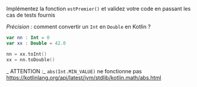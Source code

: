 Implémentez la fonction `estPremier()` et validez votre code en passant les cas de tests fournis

_Précision :_ comment convertir un `Int` en `Double` en Kotlin ?

```Kotlin
var nn : Int = 0
var xx : Double = 42.0

nn = xx.toInt()
xx = nn.toDouble()
```

_ ATTENTION :_ `abs(Int.MIN_VALUE)` ne fonctionne pas 
https://kotlinlang.org/api/latest/jvm/stdlib/kotlin.math/abs.html
